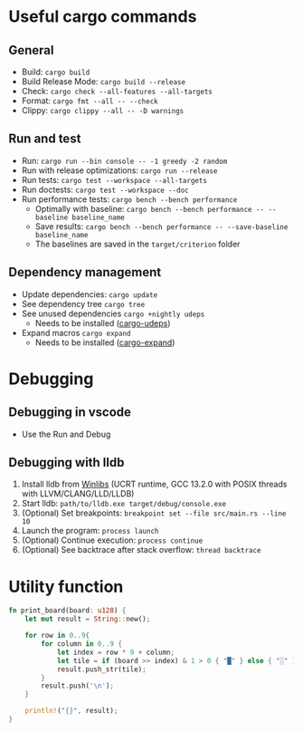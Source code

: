 # Useful cargo commands

## General

-   Build: `cargo build`
-   Build Release Mode: `cargo build --release`
-   Check: `cargo check --all-features --all-targets`
-   Format: `cargo fmt --all -- --check`
-   Clippy: `cargo clippy --all -- -D warnings`

## Run and test

-   Run: `cargo run --bin console -- -1 greedy -2 random`
-   Run with release optimizations: `cargo run --release`
-   Run tests: `cargo test --workspace --all-targets`
-   Run doctests: `cargo test --workspace --doc`
-   Run performance tests: `cargo bench --bench performance`
    -   Optimally with baseline: `cargo bench --bench performance -- --baseline baseline_name`
    -   Save results: `cargo bench --bench performance -- --save-baseline baseline_name`
    -   The baselines are saved in the `target/criterion` folder

## Dependency management

-   Update dependencies: `cargo update`
-   See dependency tree `cargo tree`
-   See unused dependencies `cargo +nightly udeps`
    -   Needs to be installed ([cargo-udeps](https://github.com/est31/cargo-udeps))
-   Expand macros `cargo expand`
    -   Needs to be installed ([cargo-expand](https://github.com/dtolnay/cargo-expand))

# Debugging

## Debugging in vscode

-   Use the Run and Debug

## Debugging with lldb

1. Install lldb from [Winlibs](https://winlibs.com/#download-release) (UCRT runtime, GCC 13.2.0 with POSIX threads with LLVM/CLANG/LLD/LLDB)
2. Start lldb: `path/to/lldb.exe target/debug/console.exe`
3. (Optional) Set breakpoints: `breakpoint set --file src/main.rs --line 10`
4. Launch the program: `process launch`
5. (Optional) Continue execution: `process continue`
6. (Optional) See backtrace after stack overflow: `thread backtrace`

# Utility function

```rust
fn print_board(board: u128) {
    let mut result = String::new();

    for row in 0..9{
        for column in 0..9 {
            let index = row * 9 + column;
            let tile = if (board >> index) & 1 > 0 { "█" } else { "░" };
            result.push_str(tile);
        }
        result.push('\n');
    }

    println!("{}", result);
}
```

